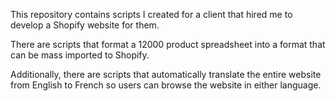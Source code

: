 This repository contains scripts I created for a client that hired me to develop a Shopify website for them.

There are scripts that format a 12000 product spreadsheet into a format that can be mass imported to Shopify.

Additionally, there are scripts that automatically translate the entire website from English to French so users can browse the website in either language.
